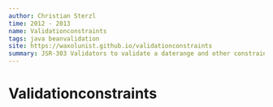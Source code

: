 ```yaml
---
author: Christian Sterzl
time: 2012 - 2013
name: Validationconstraints
tags: java beanvalidation
site: https://waxolunist.github.io/validationconstraints
summary: JSR-303 Validators to validate a daterange and other constraints.
---
```


# Validationconstraints


